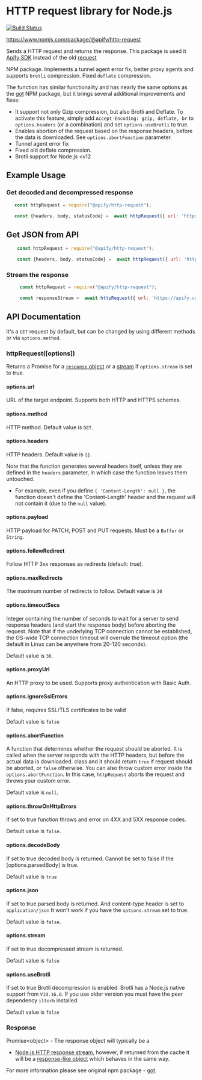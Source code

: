 # HTTP request library for Node.js

[![Build Status](https://travis-ci.com/apify/http-request.svg?branch=master)](https://travis-ci.com/apify/http-request)

https://www.npmjs.com/package/@apify/http-request

Sends a HTTP request and returns the response. This package is used it [Apify SDK](https://www.npmjs.com/package/apify) instead of the old [request](https://www.npmjs.com/package/request)

NPM package. Implements a tunnel agent error fix, better proxy agents and supports `brotli` compression. Fixed `deflate` compression.

The function has similar functionality and has nearly the same options as the [got](https://www.npmjs.com/package/got) NPM package,
 but it brings several additional improvements and fixes:

 *  It support not only Gzip compression, but also Brotli and Deflate. To activate this feature,
  simply add `Accept-Encoding: gzip, deflate, br` to `options.headers` (or a combination) and set `options.useBrotli` to true.
 * Enables abortion of the request based on the response headers, before the data is downloaded.
 See `options.abortFunction` parameter. 
  * Tunnel agent error fix
  * Fixed old deflate compression.
  * Brotli support for Node.js <v12

## Example Usage
 
### Get decoded and decompressed response
 
  ```javascript
     const httpRequest = require("@apify/http-request");
  
     const {headers, body, statusCode} =  await httpRequest({ url: 'https://api.apify.com/v2/browser-info'});
 
 ```
 
## Get JSON from API
 
```javascript
    const httpRequest = require("@apify/http-request");

    const {headers, body, statusCode} =  await httpRequest({ url: 'https://api.apify.com/v2/browser-info', json: true });

```

### Stream the response
```javascript
     const httpRequest = require("@apify/http-request");

     const responseStream =  await httpRequest({ url: 'https://apify.com', stream: true});
```

## API Documentation

It's a `GET` request by default, but can be changed by using different methods or via `options.method`.

### httpRequest([options])

Returns a Promise for a [`response` object](#response) or a [stream](#streams-1) if `options.stream` is set to true.

#### options.url
URL of the target endpoint. Supports both HTTP and HTTPS schemes.

#### options.method
HTTP method. Default value is `GET`.

#### options.headers
HTTP headers. Default value is `{}`.

Note that the function generates several headers itself, unless
they are defined in the `headers` parameter, in which case the function leaves them untouched.
 *  For example, even if you define `{ 'Content-Length': null }`, the function doesn't define
  the 'Content-Length' header and the request will not contain it (due to the `null` value).

#### options.payload
HTTP payload for PATCH, POST and PUT requests. Must be a `Buffer` or `String`.

#### options.followRedirect
Follow HTTP 3xx responses as redirects (default: true).

#### options.maxRedirects
The maximum number of redirects to follow. Default value is `20`

#### options.timeoutSecs
Integer containing the number of seconds to wait for a server to send
response headers (and start the response body) before aborting the request.
Note that if the underlying TCP connection cannot be established, the OS-wide
TCP connection timeout will overrule the timeout option (the default in Linux can be anywhere from 20-120 seconds).

Default value is `30`.

#### options.proxyUrl
An HTTP proxy to be used. Supports proxy authentication with Basic Auth.
 
#### options.ignoreSslErrors

If false, requires SSL/TLS certificates to be valid

Default value is `false`
#### options.abortFunction
A function that determines whether the request should be aborted. It is called when the server
responds with the HTTP headers, but before the actual data is downloaded.
class and it should return `true` if request should be aborted, or `false` otherwise.
You can also throw custom error inside the `options.abortFunction`. 
In this case, `httpRequest` aborts the request and throws your custom error.

Default value is `null`.
#### options.throwOnHttpErrors
If set to true function throws and error on 4XX and 5XX response codes.

Default value is `false`.

#### options.decodeBody
If set to true decoded body is returned. Cannot be set to false if the [options.parsedBody] is true.

Default value is `true`

#### options.json
If set to true parsed body is returned. And content-type header is set to `application/json`
It won't work if you have the `options.stream` set to true.

Default value is `false`.

#### options.stream
If set to true decompressed stream is returned.

Default value is `false`

#### options.useBrotli
If set to true Brotli decompression is enabled. Brotli has a Node.js native support from `V10.16.0`. If you use older version you must have the peer dependency `iltorb` installed.

Default value is `false`

### Response
 Promise\<object\> - The response object will typically be a
 * [Node.js HTTP response stream](https://nodejs.org/api/http.html#http_class_http_incomingmessage),
 however, if returned from the cache it will be a [response-like object](https://github.com/lukechilds/responselike) which behaves in the same way.

For more information please see original npm package - [got](https://www.npmjs.com/package/got).
